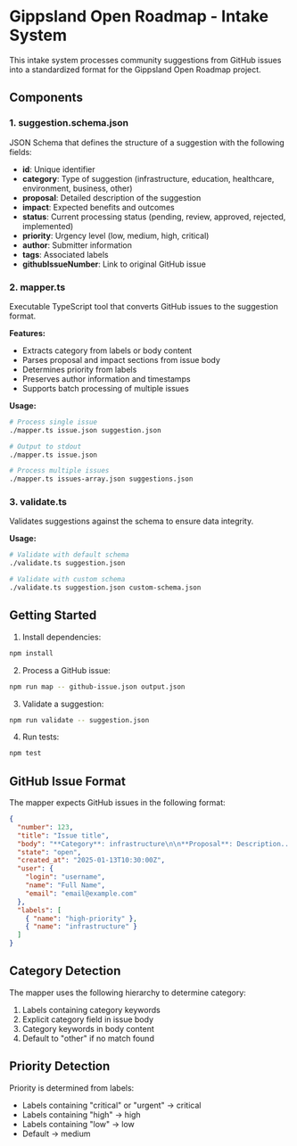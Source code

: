 # Gippsland Open Roadmap - Intake System

This intake system processes community suggestions from GitHub issues into a standardized format for the Gippsland Open Roadmap project.

## Components

### 1. suggestion.schema.json
JSON Schema that defines the structure of a suggestion with the following fields:
- **id**: Unique identifier
- **category**: Type of suggestion (infrastructure, education, healthcare, environment, business, other)
- **proposal**: Detailed description of the suggestion
- **impact**: Expected benefits and outcomes
- **status**: Current processing status (pending, review, approved, rejected, implemented)
- **priority**: Urgency level (low, medium, high, critical)
- **author**: Submitter information
- **tags**: Associated labels
- **githubIssueNumber**: Link to original GitHub issue

### 2. mapper.ts
Executable TypeScript tool that converts GitHub issues to the suggestion format.

**Features:**
- Extracts category from labels or body content
- Parses proposal and impact sections from issue body
- Determines priority from labels
- Preserves author information and timestamps
- Supports batch processing of multiple issues

**Usage:**
```bash
# Process single issue
./mapper.ts issue.json suggestion.json

# Output to stdout
./mapper.ts issue.json

# Process multiple issues
./mapper.ts issues-array.json suggestions.json
```

### 3. validate.ts
Validates suggestions against the schema to ensure data integrity.

**Usage:**
```bash
# Validate with default schema
./validate.ts suggestion.json

# Validate with custom schema
./validate.ts suggestion.json custom-schema.json
```

## Getting Started

1. Install dependencies:
```bash
npm install
```

2. Process a GitHub issue:
```bash
npm run map -- github-issue.json output.json
```

3. Validate a suggestion:
```bash
npm run validate -- suggestion.json
```

4. Run tests:
```bash
npm test
```

## GitHub Issue Format

The mapper expects GitHub issues in the following format:

```json
{
  "number": 123,
  "title": "Issue title",
  "body": "**Category**: infrastructure\n\n**Proposal**: Description...\n\n**Impact**: Benefits...",
  "state": "open",
  "created_at": "2025-01-13T10:30:00Z",
  "user": {
    "login": "username",
    "name": "Full Name",
    "email": "email@example.com"
  },
  "labels": [
    { "name": "high-priority" },
    { "name": "infrastructure" }
  ]
}
```

## Category Detection

The mapper uses the following hierarchy to determine category:
1. Labels containing category keywords
2. Explicit category field in issue body
3. Category keywords in body content
4. Default to "other" if no match found

## Priority Detection

Priority is determined from labels:
- Labels containing "critical" or "urgent" → critical
- Labels containing "high" → high
- Labels containing "low" → low
- Default → medium